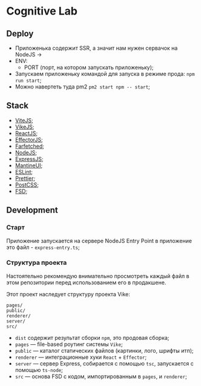 # Cognitive Lab

## Deploy

- Приложенька содержит SSR, а значит нам нужен сервачок на NodeJS ->
- ENV: 
  - PORT (порт, на котором запускать приложеньку);
- Запускаем приложеньку командой для запуска в режиме прода: `npm run start`;
- Можно навертеть туда pm2 `pm2 start npm -- start`;

## Stack

- [ViteJS]();
- [VikeJS]();
- [ReactJS]();
- [EffectorJS]();
- [Farfetched]();
- [NodeJS]();
- [ExpressJS]();
- [MantineUI]();
- [ESLint]();
- [Prettier]();
- [PostCSS]();
- [FSD]();

## Development

### Старт
Приложение запускается на сервере NodeJS
Entry Point в приложение это файл - `express-entry.ts`;

### Структура проекта
Настоятельно рекомендую внимательно просмотреть каждый файл в этом репозитории перед использованием его в продакшене.

Этот проект наследует структуру проекта Vike:

```dist/
pages/
public/
renderer/
server/
src/
```

- `dist` содержит результат сборки `npm`, это продовая сборка;
- `pages` — file-based роутинг системы `Vike`;
- `public` — каталог статических файлов (картинки, лого, шрифты итп);
- `renderer` — интеграционные хуки `React` + `Effector`;
- `server` — сервер Express, собирается с помощью `tsc`, запускается с помощью `ts-node`;
- `src` — основа FSD с кодом, импортированным в `pages`, и `renderer`;